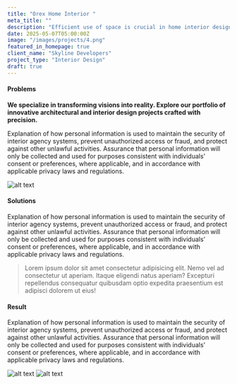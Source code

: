 ```yaml
---
title: "Orex Home Interior "
meta_title: ""
description: "Efficient use of space is crucial in home interior design. Consider the layout of furniture."
date: 2025-05-07T05:00:00Z
image: "/images/projects/4.png"
featured_in_homepage: true
client_name: "Skyline Developers"
project_type: "Interior Design"
draft: true
---
```


#### Problems

**We specialize in transforming visions into reality. Explore our portfolio of innovative architectural and interior design projects crafted with precision.**

Explanation of how personal information is used to maintain the security of interior agency systems, prevent unauthorized access or fraud, and protect against other unlawful activities. Assurance that personal information will only be collected and used for purposes consistent with individuals' consent or preferences, where applicable, and in accordance with applicable privacy laws and regulations.

![alt text](/images/projects/a.png)

#### Solutions

Explanation of how personal information is used to maintain the security of interior agency systems, prevent unauthorized access or fraud, and protect against other unlawful activities. Assurance that personal information will only be collected and used for purposes consistent with individuals' consent or preferences, where applicable, and in accordance with applicable privacy laws and regulations.

> Lorem ipsum dolor sit amet consectetur adipisicing elit. Nemo vel ad consectetur ut aperiam. Itaque eligendi natus aperiam? Excepturi repellendus consequatur quibusdam optio expedita praesentium est adipisci dolorem ut eius!

#### Result

Explanation of how personal information is used to maintain the security of interior agency systems, prevent unauthorized access or fraud, and protect against other unlawful activities. Assurance that personal information will only be collected and used for purposes consistent with individuals' consent or preferences, where applicable, and in accordance with applicable privacy laws and regulations.

![alt text](/images/projects/b.png)
![alt text](/images/projects/c.png)
